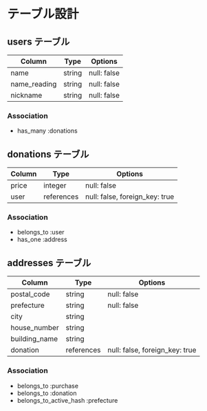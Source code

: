 # テーブル設計

## users テーブル

| Column       | Type   | Options                   |
| ------------ | ------ | ------------------------- |
| name         | string | null: false               |
| name_reading | string | null: false               |
| nickname     | string | null: false               |

### Association
- has_many :donations
 
## donations テーブル

| Column | Type         | Options                        |
| ------ | ------------ |------------------------------- |
| price  | integer      | null: false                    |
| user   | references   | null: false, foreign_key: true |

### Association
- belongs_to :user
- has_one :address

## addresses テーブル

| Column        | Type          | Options                        |
| ------------- | ------------- | ------------------------------ |
| postal_code   | string        | null: false                    |
| prefecture    | string        | null: false                    |
| city          | string        |                                |
| house_number  | string        |                                |
| building_name | string        |                                |
| donation      | references    | null: false, foreign_key: true |

### Association
- belongs_to :purchase
- belongs_to :donation
- belongs_to_active_hash :prefecture